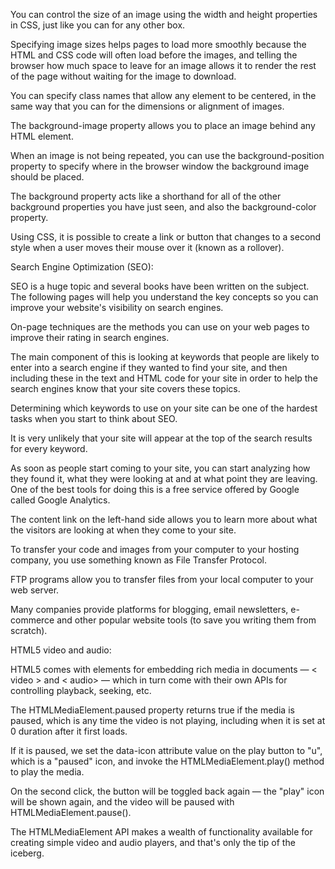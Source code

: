 You can control the size of an image using the width and height properties in CSS, just
like you can for any other box.

Specifying image sizes helps pages to load more smoothly because the HTML and CSS code will often load before the images, and telling the browser how much space to leave for an image allows it to render the rest
of the page without waiting for the image to download.

You can specify class names that allow any element to be centered, in the same way that
you can for the dimensions or alignment of images.


The background-image property allows you to place an image behind any HTML element.

When an image is not being repeated, you can use the background-position property to specify where in the
browser window the background image should be placed.


The background property acts like a shorthand for all of the other background properties you have just seen, and also the background-color property.

Using CSS, it is possible to create a link or button that changes to a second style when a user moves
their mouse over it (known as a rollover).



Search Engine Optimization (SEO):

SEO is a huge topic and several books have been written on the subject. The following pages will help you understand the key concepts so you can improve your website's visibility on search engines.


On-page techniques are the methods you can use on your web pages to improve their rating in search engines.

The main component of this is looking at keywords that people are likely to enter into a search
engine if they wanted to find your site, and then including these in the text and HTML code
for your site in order to help the search engines know that your site covers these topics. 


Determining which keywords to use on your site can be one of the hardest tasks when you start to think about SEO.


It is very unlikely that your site will appear at the top of the search results for every
keyword.


As soon as people start coming to your site, you can start analyzing how they found it, what they were looking at and at what point they are leaving. One of the best tools for doing this is a free service offered by
Google called Google Analytics.




The content link on the left-hand side allows you to learn more about what the visitors are looking at when they come to your site.


To transfer your code and images from your computer to your hosting company, you use
something known as File Transfer Protocol.


FTP programs allow you to transfer files from your local computer to your web server.


Many companies provide platforms for blogging, email newsletters, e-commerce and other popular website
tools (to save you writing them from scratch).



HTML5 video and audio:

HTML5 comes with elements for embedding rich media in documents — < video > and < audio> — which in turn come with their own APIs for controlling playback, seeking, etc.



 The HTMLMediaElement.paused property returns true if the media is paused, which is any time the video is not playing, including when it is set at 0 duration after it first loads.


  If it is paused, we set the data-icon attribute value on the play button to "u", which is a "paused" icon, and invoke the HTMLMediaElement.play() method to play the media.


On the second click, the button will be toggled back again — the "play" icon will be shown again, and the video will be paused with HTMLMediaElement.pause().



The HTMLMediaElement API makes a wealth of functionality available for creating simple video and audio players, and that's only the tip of the iceberg.













